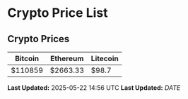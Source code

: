 # Crypto Price List

## Crypto Prices
| Bitcoin | Ethereum | Litecoin |
| ------- | -------- | -------- |
| $110859 | $2663.33 | $98.7 |
**Last Updated:** 2025-05-22 14:56 UTC
**Last Updated:** $DATE$
